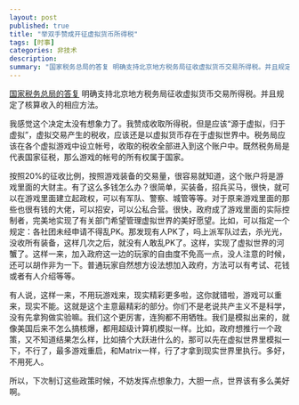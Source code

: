 ```yaml
---
layout: post
published: true
title: "举双手赞成开征虚拟货币所得税"
tags: [时事]
categories: 非技术    
description: 
summary: "国家税务总局的答复 明确支持北京地方税务局征收虚拟货币交易所得税。并且规定了核算收入的相应方法。 我感觉这个决定太没有想象力了。我赞成收取所得税，但是应该“源于虚拟，归于虚拟”，虚拟交易产生的税收，应该还是以虚拟货币存在于虚拟世界中。税务局"
---
```

[国家税务总局的答复][Link 1] 明确支持北京地方税务局征收虚拟货币交易所得税。并且规定了核算收入的相应方法。  
  
我感觉这个决定太没有想象力了。我赞成收取所得税，但是应该“源于虚拟，归于虚拟”，虚拟交易产生的税收，应该还是以虚拟货币存在于虚拟世界中。税务局应该在各个虚拟游戏中设立帐号，收取的税收全部进入到这个账户中。既然税务局是代表国家征税，那么游戏的帐号的所有权属于国家。  
  
按照20%的征收比例，按照游戏装备的交易量，很容易就知道，这个账户将是游戏里面的大财主。有了这么多钱怎么办？很简单，买装备，招兵买马，很快，就可以在游戏里面建立起政权，可以有军队、警察、城管等等。对于原来游戏里面的那些也很有钱的大佬，可以招安，可以公私合营。很快，政府成了游戏里面的实际控制者，完美地实现了有关部门希望管理虚拟世界的美好愿望。比如，可以指定一个规定：各社团未经申请不得乱PK。那发现有人PK了，吗上派军队过去，杀光光，没收所有装备，这样几次之后，就没有人敢乱PK了。这样，实现了虚拟世界的河蟹了。这样一来，加入政府这一边的玩家的自由度不免高一点，没人注意的时候，还可以胡作非为一下。普通玩家自然想方设法想加入政府，方法可以有考试、花钱或者有人介绍等等。  
  
有人说，这样一来，不用玩游戏来，现实精彩更多啦，这你就错啦，游戏可以重来，现实不能。这就是这个主意最精彩的部分。你们不是老说共产主义不是科学，没有先拿狗做实验嘛。我们这个更厉害，连狗都不用牺牲。我们是模拟出来的，就像美国后来不怎么搞核爆，都用超级计算机模拟一样。比如，政府想推行一个政策，又不知道结果怎么样，比如搞个大跃进什么的，那可以先在虚拟世界里模拟一下，不行了，最多游戏重启，和Matrix一样，行了才拿到现实世界里执行。多好，不用死人。  
  
所以，下次制订这些政策时候，不妨发挥点想象力，大胆一点，世界该有多么美好啊。


[Link 1]: http://money.163.com/08/1030/03/4PFM7SC900252G50.html